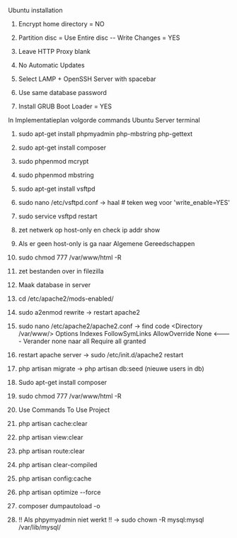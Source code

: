 Ubuntu installation

1. Encrypt home directory = NO

2. Partition disc = Use Entire disc -- Write Changes = YES

3. Leave HTTP Proxy blank

4. No Automatic Updates

5. Select LAMP + OpenSSH Server with spacebar

6. Use same database password

7. Install GRUB Boot Loader = YES



In Implementatieplan volgorde commands Ubuntu Server terminal

1. sudo apt-get install phpmyadmin php-mbstring php-gettext
2. sudo apt-get install composer
3. sudo phpenmod mcrypt
4. sudo phpenmod mbstring

5. sudo apt-get install vsftpd
6. sudo nano /etc/vsftpd.conf -> haal # teken weg voor 'write_enable=YES'
7. sudo service vsftpd restart
8. zet netwerk op host-only en check ip addr show

9. Als er geen host-only is ga naar Algemene Gereedschappen

9. sudo chmod 777 /var/www/html -R

10. zet bestanden over in filezilla

11. Maak database in server 

12. cd /etc/apache2/mods-enabled/
13. sudo a2enmod rewrite -> restart apache2
14. sudo nano /etc/apache2/apache2.conf ->
find code 
	<Directory /var/www/>
	Options Indexes FollowSymLinks
	AllowOverride None <---- Verander none naar all
	Require all granted
	</Directory>

15. restart apache server -> sudo /etc/init.d/apache2 restart

16. php artisan migrate -> php artisan db:seed (nieuwe users in db)

17. Sudo apt-get install composer

18. sudo chmod 777 /var/www/html -R

19. Use Commands To Use Project
1. php artisan cache:clear
2. php artisan view:clear
3. php artisan route:clear
4. php artisan clear-compiled
5. php artisan config:cache
6. php artisan optimize --force
7. composer dumpautoload -o


16. !! Als phpymyadmin niet werkt !! -> sudo chown -R mysql:mysql /var/lib/mysql/

